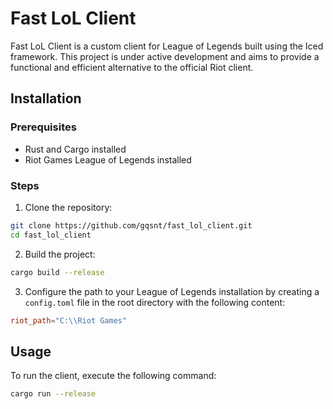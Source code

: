 # Fast LoL Client

Fast LoL Client is a custom client for League of Legends built using the Iced framework. This project is under active development and aims to provide a functional and efficient alternative to the official Riot client.

## Installation

### Prerequisites

- Rust and Cargo installed
- Riot Games League of Legends installed

### Steps

1. Clone the repository:

```bash
git clone https://github.com/gqsnt/fast_lol_client.git
cd fast_lol_client
```

2. Build the project:

```bash
cargo build --release
```

3. Configure the path to your League of Legends installation by creating a `config.toml` file in the root directory with the following content:

```toml
riot_path="C:\\Riot Games"
```

## Usage

To run the client, execute the following command:

```bash
cargo run --release
```
